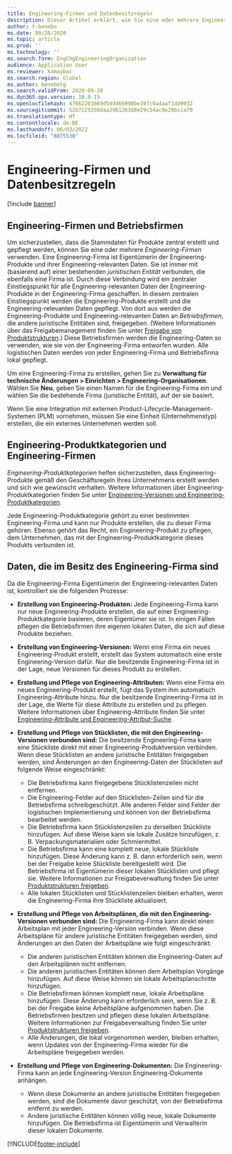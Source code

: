 ```yaml
---
title: Engineering-Firmen und Datenbesitzregeln
description: Dieser Artikel erklärt, wie Sie eine oder mehrere Engineering-Firmen verwenden können, um sicherzustellen, dass die Stammdaten für Produkte zentral erstellt und gepflegt werden. Eine Engineering-Firma stellt die Firma dar, die Eigentümerin der Engineering-Produkte und ihrer engineering-relevanten Daten ist.
author: t-benebo
ms.date: 09/28/2020
ms.topic: article
ms.prod: ''
ms.technology: ''
ms.search.form: EngChgEngineeringOrganization
audience: Application User
ms.reviewer: kamaybac
ms.search.region: Global
ms.author: benebotg
ms.search.validFrom: 2020-09-28
ms.dyn365.ops.version: 10.0.15
ms.openlocfilehash: 47662203669d5dd466990be397c9a4aaf1dd9932
ms.sourcegitcommit: 52b7225350daa29b1263d8e29c54ac9e20bcca70
ms.translationtype: HT
ms.contentlocale: de-DE
ms.lasthandoff: 06/03/2022
ms.locfileid: "8875538"
---
```

# <a name="engineering-companies-and-data-ownership-rules"></a>Engineering-Firmen und Datenbesitzregeln

[!include [banner](../includes/banner.md)]

## <a name="engineering-companies-and-operational-companies"></a>Engineering-Firmen und Betriebsfirmen

Um sicherzustellen, dass die Stammdaten für Produkte zentral erstellt und gepflegt werden, können Sie eine oder mehrere *Engineering-Firmen* verwenden. Eine Engineering-Firma ist Eigentümerin der Engineering-Produkte und ihrer Engineering-relevanten Daten. Sie ist immer mit (basierend auf) einer bestehenden *juristischen Entität* verbunden, die ebenfalls eine Firma ist. Durch diese Verbindung wird ein zentraler Einstiegspunkt für alle Engineering-relevanten Daten der Engineering-Produkte in der Engineering-Firma geschaffen. In diesem zentralen Einstiegspunkt werden die Engineering-Produkte erstellt und die Engineering-relevanten Daten gepflegt. Von dort aus werden die Engineering-Produkte und Engineering-relevanten Daten an *Betriebsfirmen*, die andere juristische Entitäten sind, freigegeben. (Weitere Informationen über das Freigabemanagement finden Sie unter [Freigabe von Produktstrukturen](release-product-structure.md).) Diese Betriebsfirmen werden die Engineering-Daten so verwenden, wie sie von der Engineering-Firma entworfen wurden. Alle logistischen Daten werden von jeder Engineering-Firma und Betriebsfirma lokal gepflegt.

Um eine Engineering-Firma zu erstellen, gehen Sie zu **Verwaltung für technische Änderungen \> Einrichten \> Engineering-Organisationen**. Wählen Sie **Neu**, geben Sie einen Namen für die Engineering-Firma ein und wählen Sie die bestehende Firma (juristische Entität), auf der sie basiert.

Wenn Sie eine Integration mit externen Product-Lifecycle-Management-Systemen (PLM) vornehmen, müssen Sie eine Einheit (Unternehmenstyp) erstellen, die ein externes Unternehmen werden soll.

## <a name="engineering-product-categories-and-engineering-companies"></a>Engineering-Produktkategorien und Engineering-Firmen

*Engineering-Produktkategorien* helfen sicherzustellen, dass Engineering-Produkte gemäß den Geschäftsregeln Ihres Unternehmens erstellt werden und sich wie gewünscht verhalten. Weitere Informationen über Engineering-Produktkategorien finden Sie unter [Engineering-Versionen und Engineering-Produktkategorien](engineering-versions-product-category.md).

Jede Engineering-Produktkategorie gehört zu einer bestimmten Engineering-Firma und kann nur Produkte erstellen, die zu dieser Firma gehören. Ebenso gehört das Recht, ein Engineering-Produkt zu pflegen, dem Unternehmen, das mit der Engineering-Produktkategorie dieses Produkts verbunden ist.

## <a name="data-that-is-owned-by-the-engineering-company"></a>Daten, die im Besitz des Engineering-Firma sind

Da die Engineering-Firma Eigentümerin der Engineering-relevanten Daten ist, kontrolliert sie die folgenden Prozesse:

- **Erstellung von Engineering-Produkten:** Jede Engineering-Firma kann nur neue Engineering-Produkte erstellen, die auf einer Engineering-Produktkategorie basieren, deren Eigentümer sie ist. In einigen Fällen pflegen die Betriebsfirmen ihre eigenen lokalen Daten, die sich auf diese Produkte beziehen.
- **Erstellung von Engineering-Versionen:** Wenn eine Firma ein neues Engineering-Produkt erstellt, erstellt das System automatisch eine erste Engineering-Version dafür. Nur die besitzende Engineering-Firma ist in der Lage, neue Versionen für dieses Produkt zu erstellen.
- **Erstellung und Pflege von Engineering-Attributen:** Wenn eine Firma ein neues Engineering-Produkt erstellt, fügt das System ihm automatisch Engineering-Attribute hinzu. Nur die besitzende Engineering-Firma ist in der Lage, die Werte für diese Attribute zu erstellen und zu pflegen. Weitere Informationen über Engineering-Attribute finden Sie unter [Engineering-Attribute und Engineering-Attribut-Suche](engineering-attributes-and-search.md).
- **Erstellung und Pflege von Stücklisten, die mit den Engineering-Versionen verbunden sind:** Die besitzende Engineering-Firma kann eine Stückliste direkt mit einer Engineering-Produktversion verbinden. Wenn diese Stücklisten an andere juristische Entitäten freigegeben werden, sind Änderungen an den Engineering-Daten der Stücklisten auf folgende Weise eingeschränkt:

    - Die Betriebsfirma kann freigegebene Stücklistenzeilen nicht entfernen.
    - Die Engineering-Felder auf den Stücklisten-Zeilen sind für die Betriebsfirma schreibgeschützt. Alle anderen Felder sind Felder der logistischen Implementierung und können von der Betriebsfirma bearbeitet werden.
    - Die Betriebsfirma kann Stücklistenzeilen zu derselben Stückliste hinzufügen. Auf diese Weise kann sie lokale Zusätze hinzufügen, z. B. Verpackungsmaterialien oder Schmiermittel.
    - Die Betriebsfirma kann eine komplett neue, lokale Stückliste hinzufügen. Diese Änderung kann z. B. dann erforderlich sein, wenn bei der Freigabe keine Stückliste bereitgestellt wird. Die Betriebsfirma ist Eigentümerin dieser lokalen Stücklisten und pflegt sie. Weitere Informationen zur Freigabeverwaltung finden Sie unter [Produktstrukturen freigeben](release-product-structure.md).
    - Alle lokalen Stücklisten und Stücklistenzeilen bleiben erhalten, wenn die Engineering-Firma ihre Stückliste aktualisiert.

- **Erstellung und Pflege von Arbeitsplänen, die mit den Engineering-Versionen verbunden sind:** Die Engineering-Firma kann direkt einen Arbeitsplan mit jeder Engineering-Version verbinden. Wenn diese Arbeitspläne für andere juristische Entitäten freigegeben werden, sind Änderungen an den Daten der Arbeitspläne wie folgt eingeschränkt:

    - Die anderen juristischen Entitäten können die Engineering-Daten auf den Arbeitsplänen nicht entfernen.
    - Die anderen juristischen Entitäten können dem Arbeitsplan Vorgänge hinzufügen. Auf diese Weise können sie lokale Arbeitsplanschritte hinzufügen.
    - Die Betriebsfirmen können komplett neue, lokale Arbeitspläne hinzufügen. Diese Änderung kann erforderlich sein, wenn Sie z. B. bei der Freigabe keine Arbeitspläne aufgenommen haben. Die Betriebsfirmen besitzen und pflegen diese lokalen Arbeitspläne. Weitere Informationen zur Freigabeverwaltung finden Sie unter [Produktstrukturen freigeben](release-product-structure.md).
    - Alle Änderungen, die lokal vorgenommen werden, bleiben erhalten, wenn Updates von der Engineering-Firma wieder für die Arbeitspläne freigegeben werden.

- **Erstellung und Pflege von Engineering-Dokumenten:** Die Engineering-Firma kann an jede Engineering-Version Engineering-Dokumente anhängen.

    - Wenn diese Dokumente an andere juristische Entitäten freigegeben werden, sind die Dokumente davor geschützt, von der Betriebsfirma entfernt zu werden.
    - Andere juristische Entitäten können völlig neue, lokale Dokumente hinzufügen. Die Betriebsfirma ist Eigentümerin und Verwalterin dieser lokalen Dokumente.


[!INCLUDE[footer-include](../../includes/footer-banner.md)]